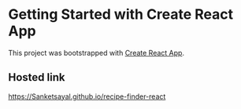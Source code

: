 # Getting Started with Create React App

This project was bootstrapped with [Create React App](https://github.com/facebook/create-react-app).

## Hosted link

https://Sanketsayal.github.io/recipe-finder-react




